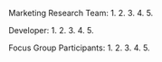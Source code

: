 Marketing Research Team:
1.
2.
3.
4.
5.

Developer:
1.
2.
3.
4.
5.

Focus Group Participants:
1.
2.
3.
4.
5.
